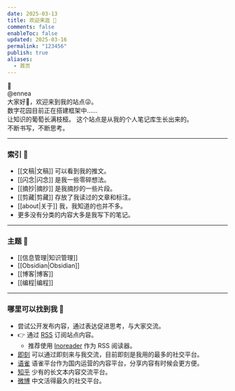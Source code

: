 ```yaml
---
date: 2025-03-13
title: 欢迎来逛 👋
comments: false
enableToc: false
updated: 2025-03-16
permalink: "123456"
publish: true
aliases:
  - 首页
---
```

🌲    
@ennea    
大家好👋，欢迎来到我的站点😜。    
数字花园目前正在搭建框架中……    
让知识的葡萄长满枝桠。
这个站点是从我的个人笔记库生长出来的。    
不断书写，不断思考。  
  
---  
### 索引 🤪  
- [[文稿|文稿]] 可以看到我的推文。  
- [[闪念|闪念]] 是我一些零碎想法。  
- [[摘抄|摘抄]] 是我摘抄的一些片段。  
- [[剪藏|剪藏]] 存放了我读过的文章和标注。  
- [[about|关于]] 我，我知道的也并不多。   
- 更多没有分类的内容大多是我写下的笔记。  
  
---  
### 主题 👀  
- [[信息管理|知识管理]]    
- [[Obsidian|Obsidian]]     
- [[博客|博客]]    
- [[编程|编程]]  
  
---  
### 哪里可以找到我 🌊  
- 尝试公开发布内容，通过表达促进思考，与大家交流。  
- 👉 通过 [RSS](https://enneaaa.netlify.app/feed.xml) 订阅站点内容。  
	- 推荐使用 [Inoreader](https://www.innoreader.com) 作为 RSS 阅读器。  
- [即刻](https://web.okjike.com/u/89e74f34-dd80-4c6c-9853-240e159693b3) 可以通过即刻来与我交流，目前即刻是我用的最多的社交平台。  
- [语雀](https://www.yuque.com/ennea/pages) 语雀平台作为国内运营的内容平台，分享内容有时候会更方便。  
- [知乎](https://weibo.com/u/3836602564) 少有的长文本内容交流平台。  
- [微博](https://www.zhihu.com/people/snbo) 中文活得最久的社交平台。  
  
